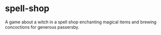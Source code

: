 # spell-shop
A game about a witch in a spell shop enchanting magical items and brewing concoctions for generous passersby.
